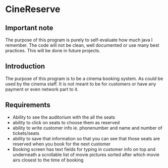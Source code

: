 # CineReserve

## Important note
The purpose of this program is purely to self-evaluate how much java I remember. The code will not be clean, well documented or use many best practices. This will be done in future projects.

## Introduction
The purpose of this program is to be a cinema booking system. As could be used by the cinema staff. It is not meant to be for customers or have any payment or even network part to it.

## Requirements
* Ability to see the auditorium with the all the seats
* ability to click on seats to choose them as reserved
* ability to write customer info ie. phonenumber and name and number of tickets/seats
* ability to save that information so that you can see that those seats are reserved when you book for the next customer
* Booking screen has text fields for typing in customer info on top and underneath a scrollable list of movie pictures sorted after which movie airs closest to the time of booking

